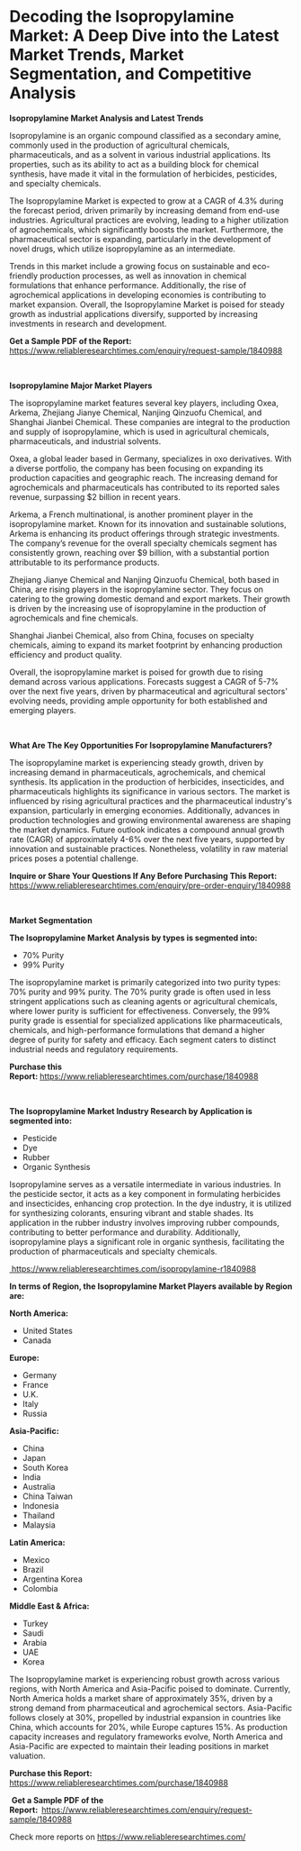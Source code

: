 <p><h1>Decoding the Isopropylamine Market: A Deep Dive into the Latest Market Trends, Market Segmentation, and Competitive Analysis</h1></p><p><strong>Isopropylamine Market Analysis and Latest Trends</strong></p>
<p><p>Isopropylamine is an organic compound classified as a secondary amine, commonly used in the production of agricultural chemicals, pharmaceuticals, and as a solvent in various industrial applications. Its properties, such as its ability to act as a building block for chemical synthesis, have made it vital in the formulation of herbicides, pesticides, and specialty chemicals. </p><p>The Isopropylamine Market is expected to grow at a CAGR of 4.3% during the forecast period, driven primarily by increasing demand from end-use industries. Agricultural practices are evolving, leading to a higher utilization of agrochemicals, which significantly boosts the market. Furthermore, the pharmaceutical sector is expanding, particularly in the development of novel drugs, which utilize isopropylamine as an intermediate.</p><p>Trends in this market include a growing focus on sustainable and eco-friendly production processes, as well as innovation in chemical formulations that enhance performance. Additionally, the rise of agrochemical applications in developing economies is contributing to market expansion. Overall, the Isopropylamine Market is poised for steady growth as industrial applications diversify, supported by increasing investments in research and development.</p></p>
<p><strong>Get a Sample PDF of the Report:&nbsp;</strong> <a href="https://www.reliableresearchtimes.com/enquiry/request-sample/1840988?utm_campaign=3070&utm_medium=2&utm_source=Github&utm_content=ia&utm_term=01042025&utm_id=isopropylamine">https://www.reliableresearchtimes.com/enquiry/request-sample/1840988</a></p>
<p>&nbsp;</p>
<p><strong>Isopropylamine Major Market Players</strong></p>
<p><p>The isopropylamine market features several key players, including Oxea, Arkema, Zhejiang Jianye Chemical, Nanjing Qinzuofu Chemical, and Shanghai Jianbei Chemical. These companies are integral to the production and supply of isopropylamine, which is used in agricultural chemicals, pharmaceuticals, and industrial solvents.</p><p>Oxea, a global leader based in Germany, specializes in oxo derivatives. With a diverse portfolio, the company has been focusing on expanding its production capacities and geographic reach. The increasing demand for agrochemicals and pharmaceuticals has contributed to its reported sales revenue, surpassing $2 billion in recent years.</p><p>Arkema, a French multinational, is another prominent player in the isopropylamine market. Known for its innovation and sustainable solutions, Arkema is enhancing its product offerings through strategic investments. The company’s revenue for the overall specialty chemicals segment has consistently grown, reaching over $9 billion, with a substantial portion attributable to its performance products.</p><p>Zhejiang Jianye Chemical and Nanjing Qinzuofu Chemical, both based in China, are rising players in the isopropylamine sector. They focus on catering to the growing domestic demand and export markets. Their growth is driven by the increasing use of isopropylamine in the production of agrochemicals and fine chemicals.</p><p>Shanghai Jianbei Chemical, also from China, focuses on specialty chemicals, aiming to expand its market footprint by enhancing production efficiency and product quality.</p><p>Overall, the isopropylamine market is poised for growth due to rising demand across various applications. Forecasts suggest a CAGR of 5-7% over the next five years, driven by pharmaceutical and agricultural sectors' evolving needs, providing ample opportunity for both established and emerging players.</p></p>
<p>&nbsp;</p>
<p><strong>What Are The Key Opportunities For Isopropylamine Manufacturers?</strong></p>
<p><p>The isopropylamine market is experiencing steady growth, driven by increasing demand in pharmaceuticals, agrochemicals, and chemical synthesis. Its application in the production of herbicides, insecticides, and pharmaceuticals highlights its significance in various sectors. The market is influenced by rising agricultural practices and the pharmaceutical industry's expansion, particularly in emerging economies. Additionally, advances in production technologies and growing environmental awareness are shaping the market dynamics. Future outlook indicates a compound annual growth rate (CAGR) of approximately 4-6% over the next five years, supported by innovation and sustainable practices. Nonetheless, volatility in raw material prices poses a potential challenge.</p></p>
<p><strong>Inquire or Share Your Questions If Any Before Purchasing This Report:</strong> <a href="https://www.reliableresearchtimes.com/enquiry/pre-order-enquiry/1840988?utm_campaign=3070&utm_medium=2&utm_source=Github&utm_content=ia&utm_term=01042025&utm_id=isopropylamine">https://www.reliableresearchtimes.com/enquiry/pre-order-enquiry/1840988</a></p>
<p>&nbsp;</p>
<p><strong>Market Segmentation</strong></p>
<p><strong>The Isopropylamine Market Analysis by types is segmented into:</strong></p>
<p><ul><li>70% Purity</li><li>99% Purity</li></ul></p>
<p><p>The isopropylamine market is primarily categorized into two purity types: 70% purity and 99% purity. The 70% purity grade is often used in less stringent applications such as cleaning agents or agricultural chemicals, where lower purity is sufficient for effectiveness. Conversely, the 99% purity grade is essential for specialized applications like pharmaceuticals, chemicals, and high-performance formulations that demand a higher degree of purity for safety and efficacy. Each segment caters to distinct industrial needs and regulatory requirements.</p></p>
<p><strong>Purchase this Report:&nbsp;</strong><a href="https://www.reliableresearchtimes.com/purchase/1840988?utm_campaign=3070&utm_medium=2&utm_source=Github&utm_content=ia&utm_term=01042025&utm_id=isopropylamine">https://www.reliableresearchtimes.com/purchase/1840988</a></p>
<p>&nbsp;</p>
<p><strong>The Isopropylamine Market Industry Research by Application is segmented into:</strong></p>
<p><ul><li>Pesticide</li><li>Dye</li><li>Rubber</li><li>Organic Synthesis</li></ul></p>
<p><p>Isopropylamine serves as a versatile intermediate in various industries. In the pesticide sector, it acts as a key component in formulating herbicides and insecticides, enhancing crop protection. In the dye industry, it is utilized for synthesizing colorants, ensuring vibrant and stable shades. Its application in the rubber industry involves improving rubber compounds, contributing to better performance and durability. Additionally, isopropylamine plays a significant role in organic synthesis, facilitating the production of pharmaceuticals and specialty chemicals.</p></p>
<p><a href="https://www.reliableresearchtimes.com/isopropylamine-r1840988?utm_campaign=3070&utm_medium=2&utm_source=Github&utm_content=ia&utm_term=01042025&utm_id=isopropylamine">&nbsp;https://www.reliableresearchtimes.com/isopropylamine-r1840988</a></p>
<p><strong>In terms of Region, the Isopropylamine Market Players available by Region are:</strong></p>
<p>
    <p> <strong> North America: </strong>
        <ul>
            <li>United States</li>
            <li>Canada</li>
        </ul>
        </p> 
    <p> <strong> Europe: </strong>
        <ul>
            <li>Germany</li>
            <li>France</li>
            <li>U.K.</li>
            <li>Italy</li>
            <li>Russia</li>
        </ul>
        </p> 
    <p> <strong> Asia-Pacific: </strong>
        <ul>
            <li>China</li>
            <li>Japan</li>
            <li>South Korea</li>
            <li>India</li>
            <li>Australia</li>
            <li>China Taiwan</li>
            <li>Indonesia</li>
            <li>Thailand</li>
            <li>Malaysia</li>
        </ul>
        </p> 
    <p> <strong> Latin America: </strong>
        <ul>
            <li>Mexico</li>
            <li>Brazil</li>
            <li>Argentina Korea</li>
            <li>Colombia</li>
        </ul>
        </p> 
    <p> <strong> Middle East & Africa: </strong>
        <ul>
            <li>Turkey</li>
            <li>Saudi</li>
            <li>Arabia</li>
            <li>UAE</li>
            <li>Korea</li>
        </ul>
    </p>
    </p>
<p><p>The Isopropylamine market is experiencing robust growth across various regions, with North America and Asia-Pacific poised to dominate. Currently, North America holds a market share of approximately 35%, driven by a strong demand from pharmaceutical and agrochemical sectors. Asia-Pacific follows closely at 30%, propelled by industrial expansion in countries like China, which accounts for 20%, while Europe captures 15%. As production capacity increases and regulatory frameworks evolve, North America and Asia-Pacific are expected to maintain their leading positions in market valuation.</p></p>
<p><strong>Purchase this Report: </strong><a href="https://www.reliableresearchtimes.com/purchase/1840988?utm_campaign=3070&utm_medium=2&utm_source=Github&utm_content=ia&utm_term=01042025&utm_id=isopropylamine">https://www.reliableresearchtimes.com/purchase/1840988</a></p>
<p>&nbsp;<strong>Get a Sample PDF of the Report:&nbsp;&nbsp;</strong><a href="https://www.reliableresearchtimes.com/enquiry/request-sample/1840988?utm_campaign=3070&utm_medium=2&utm_source=Github&utm_content=ia&utm_term=01042025&utm_id=isopropylamine">https://www.reliableresearchtimes.com/enquiry/request-sample/1840988</a></p>
<p><strong></strong></p>
<p>Check more reports on <a href="https://www.reliableresearchtimes.com/?utm_campaign=3070&utm_medium=2&utm_source=Github&utm_content=ia&utm_term=01042025&utm_id=isopropylamine">https://www.reliableresearchtimes.com/</a></p>